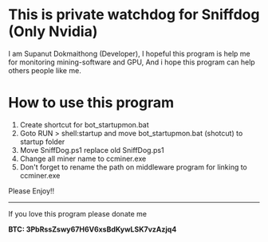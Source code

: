 # This is private watchdog for Sniffdog (Only Nvidia)
I am Supanut Dokmaithong (Developer), I hopeful this program is help me for monitoring mining-software and GPU, And i hope this program can help others people like me.

# How to use this program
1. Create shortcut for bot_startupmon.bat
2. Goto RUN > shell:startup and move bot_startupmon.bat (shotcut) to startup folder
3. Move SniffDog.ps1 replace old SniffDog.ps1
4. Change all miner name to ccminer.exe
5. Don't forget to rename the path on middleware program for linking to ccminer.exe

Please Enjoy!!

-------------------------------------------
If you love this program please donate me

**BTC: 3PbRssZswy67H6V6xsBdKywLSK7vzAzjq4**
